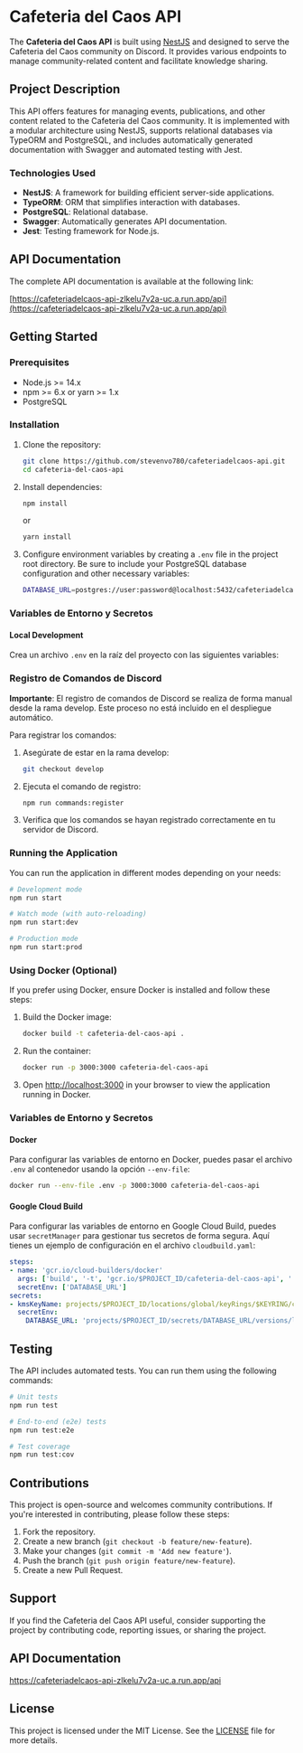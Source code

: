 # Cafeteria del Caos API

The **Cafeteria del Caos API** is built using [NestJS](https://nestjs.com/) and designed to serve the Cafeteria del Caos community on Discord. It provides various endpoints to manage community-related content and facilitate knowledge sharing.

## Project Description

This API offers features for managing events, publications, and other content related to the Cafeteria del Caos community. It is implemented with a modular architecture using NestJS, supports relational databases via TypeORM and PostgreSQL, and includes automatically generated documentation with Swagger and automated testing with Jest.

### Technologies Used

- **NestJS**: A framework for building efficient server-side applications.
- **TypeORM**: ORM that simplifies interaction with databases.
- **PostgreSQL**: Relational database.
- **Swagger**: Automatically generates API documentation.
- **Jest**: Testing framework for Node.js.

## API Documentation

The complete API documentation is available at the following link:

[https://cafeteriadelcaos-api-zlkelu7v2a-uc.a.run.app/api](https://cafeteriadelcaos-api-zlkelu7v2a-uc.a.run.app/api)

## Getting Started

### Prerequisites

- Node.js >= 14.x
- npm >= 6.x or yarn >= 1.x
- PostgreSQL

### Installation

1. Clone the repository:

    ```bash
    git clone https://github.com/stevenvo780/cafeteriadelcaos-api.git
    cd cafeteria-del-caos-api
    ```

2. Install dependencies:

    ```bash
    npm install
    ```

    or

    ```bash
    yarn install
    ```

3. Configure environment variables by creating a `.env` file in the project root directory. Be sure to include your PostgreSQL database configuration and other necessary variables:

    ```bash
    DATABASE_URL=postgres://user:password@localhost:5432/cafeteriadelcaos
    ```

### Variables de Entorno y Secretos

#### Local Development
Crea un archivo `.env` en la raíz del proyecto con las siguientes variables:

### Registro de Comandos de Discord

**Importante**: El registro de comandos de Discord se realiza de forma manual desde la rama develop. Este proceso no está incluido en el despliegue automático.

Para registrar los comandos:

1. Asegúrate de estar en la rama develop:
    ```bash
    git checkout develop
    ```

2. Ejecuta el comando de registro:
    ```bash
    npm run commands:register
    ```

3. Verifica que los comandos se hayan registrado correctamente en tu servidor de Discord.

### Running the Application

You can run the application in different modes depending on your needs:

```bash
# Development mode
npm run start

# Watch mode (with auto-reloading)
npm run start:dev

# Production mode
npm run start:prod
```

### Using Docker (Optional)

If you prefer using Docker, ensure Docker is installed and follow these steps:

1. Build the Docker image:

    ```bash
    docker build -t cafeteria-del-caos-api .
    ```

2. Run the container:

    ```bash
    docker run -p 3000:3000 cafeteria-del-caos-api
    ```

3. Open [http://localhost:3000](http://localhost:3000) in your browser to view the application running in Docker.

### Variables de Entorno y Secretos

#### Docker
Para configurar las variables de entorno en Docker, puedes pasar el archivo `.env` al contenedor usando la opción `--env-file`:

```bash
docker run --env-file .env -p 3000:3000 cafeteria-del-caos-api
```

#### Google Cloud Build
Para configurar las variables de entorno en Google Cloud Build, puedes usar `secretManager` para gestionar tus secretos de forma segura. Aquí tienes un ejemplo de configuración en el archivo `cloudbuild.yaml`:

```yaml
steps:
- name: 'gcr.io/cloud-builders/docker'
  args: ['build', '-t', 'gcr.io/$PROJECT_ID/cafeteria-del-caos-api', '.']
  secretEnv: ['DATABASE_URL']
secrets:
- kmsKeyName: projects/$PROJECT_ID/locations/global/keyRings/$KEYRING/cryptoKeys/$KEY
  secretEnv:
    DATABASE_URL: 'projects/$PROJECT_ID/secrets/DATABASE_URL/versions/latest'
```

## Testing

The API includes automated tests. You can run them using the following commands:

```bash
# Unit tests
npm run test

# End-to-end (e2e) tests
npm run test:e2e

# Test coverage
npm run test:cov
```

## Contributions

This project is open-source and welcomes community contributions. If you're interested in contributing, please follow these steps:

1. Fork the repository.
2. Create a new branch (`git checkout -b feature/new-feature`).
3. Make your changes (`git commit -m 'Add new feature'`).
4. Push the branch (`git push origin feature/new-feature`).
5. Create a new Pull Request.

## Support

If you find the Cafeteria del Caos API useful, consider supporting the project by contributing code, reporting issues, or sharing the project.

## API Documentation

https://cafeteriadelcaos-api-zlkelu7v2a-uc.a.run.app/api

## License

This project is licensed under the MIT License. See the [LICENSE](LICENSE) file for more details.